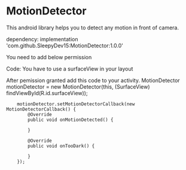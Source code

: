 # MotionDetector
This android library helps you to detect any motion in front of camera.

dependency: 
implementation 'com.github.SleepyDev15:MotionDetector:1.0.0'

You need to add below permission 
    <uses-feature android:name="android.hardware.camera" />
    <uses-permission android:name="android.permission.CAMERA" />
    
Code: 
You have to use a surfaceView in your layout
<SurfaceView
        android:layout_weight="1"
        android:layout_width="0dp"
        android:layout_height="match_parent"
        android:id="@+id/surfaceView" />
        
After pemission granted add this code to your activity. 
 MotionDetector motionDetector = new MotionDetector(this, (SurfaceView) findViewById(R.id.surfaceView));

        motionDetector.setMotionDetectorCallback(new MotionDetectorCallback() {
            @Override
            public void onMotionDetected() {

            }

            @Override
            public void onTooDark() {

            }
        });
